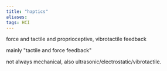 ```yaml
---
title: "haptics"
aliases: 
tags: HCI
---
```


force and tactile and proprioceptive, vibrotactile feedback

mainly "tactile and force feedback"

not always mechanical, also ultrasonic/electrostatic/vibrotactile.

